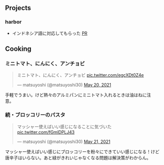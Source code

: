 ## Projects

### harbor

- インドネシア語に対応してもらった [PR](https://github.com/matsuyoshi30/harbor/pull/108)

## Cooking

### ミニトマト、にんにく、アンチョビ

<blockquote class="twitter-tweet"><p lang="ja" dir="ltr">ミニトマト、にんにく、アンチョビ <a href="https://t.co/egcXDt0Z4e">pic.twitter.com/egcXDt0Z4e</a></p>&mdash; matsuyoshi (@matsuyoshi30) <a href="https://twitter.com/matsuyoshi30/status/1395254755601960961?ref_src=twsrc%5Etfw">May 20, 2021</a></blockquote> <script async src="https://platform.twitter.com/widgets.js" charset="utf-8"></script>

手軽でうまい。けど熱々のアルミパンにミニトマト入れるときは油はねに注意。

### 続・ブロッコリーのパスタ

<blockquote class="twitter-tweet"><p lang="ja" dir="ltr">マッシャー使えばいい感じになることに気づいた <a href="https://t.co/fGmlDPLJ43">pic.twitter.com/fGmlDPLJ43</a></p>&mdash; matsuyoshi (@matsuyoshi30) <a href="https://twitter.com/matsuyoshi30/status/1395717332010299393?ref_src=twsrc%5Etfw">May 21, 2021</a></blockquote> <script async src="https://platform.twitter.com/widgets.js" charset="utf-8"></script>

マッシャー使えばいい感じにブロッコリーを粉々にできていい感じになる！けど唐辛子はいらない。あと緑がきれいじゃなくなる問題は解決策がわからん。
